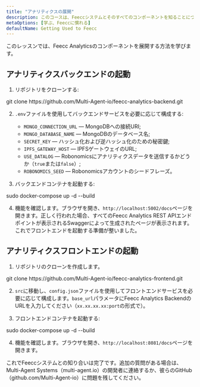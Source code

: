 ```yaml
---
title: "アナリティクスの展開"
description: このコースは、Feeccシステムとそのすべてのコンポーネントを知ることについてです。
metaOptions: [学ぶ、Feeccに慣れる]
defaultName: Getting Used to Feecc
---
```


<RoboAcademyText fWeight="500">
このレッスンでは、Feecc Analyticsのコンポーネントを展開する方法を学びます。
</RoboAcademyText>

## アナリティクスバックエンドの起動

1. リポジトリをクローンする:

<LessonCodeWrapper language="bash" codeClass="big-code">
git clone https://github.com/Multi-Agent-io/feecc-analytics-backend.git
</LessonCodeWrapper>

2. `.env`ファイルを使用してバックエンドサービスを必要に応じて構成する:
    - `MONGO_CONNECTION_URL` — MongoDBへの接続URI;
    - `MONGO_DATABASE_NAME` — MongoDBのデータベース名;
    - `SECRET_KEY` — ハッシュ化および逆ハッシュ化のための秘密鍵;
    - `IPFS_GATEWAY_HOST` — IPFSゲートウェイのURL;
    - `USE_DATALOG` — Robonomicsにアナリティクスデータを送信するかどうか（`true`または`false`）;
    - `ROBONOMICS_SEED` — Robonomicsアカウントのシードフレーズ。

3. バックエンドコンテナを起動する:

<LessonCodeWrapper language="bash">
sudo docker-compose up -d --build
</LessonCodeWrapper>

4. 機能を確認します。ブラウザを開き、`http://localhost:5002/docs`ページを開きます。正しく行われた場合、すべてのFeecc Analytics REST APIエンドポイントが表示されるSwaggerによって生成されたページが表示されます。これでフロントエンドを起動する準備が整いました。

## アナリティクスフロントエンドの起動

1. リポジトリのクローンを作成します。

<LessonCodeWrapper language="bash" codeClass="big-code">
git clone https://github.com/Multi-Agent-io/feecc-analytics-frontend.git
</LessonCodeWrapper>

2. `src`に移動し、`config.json`ファイルを使用してフロントエンドサービスを必要に応じて構成します。`base_url`パラメータにFeecc Analytics BackendのURLを入力してください（`xx.xx.xx.xx:port`の形式で）。

3. フロントエンドコンテナを起動する:

<LessonCodeWrapper language="bash">
sudo docker-compose up -d --build
</LessonCodeWrapper>

4. 機能を確認します。ブラウザを開き、`http://localhost:8081/docs`ページを開きます。

<RoboAcademyText fWeight="500">
これでFeeccシステムとの知り合いは完了です。追加の質問がある場合は、Multi-Agent Systems（multi-agent.io）の開発者に連絡するか、彼らのGitHub（github.com/Multi-Agent-io）に問題を残してください。
</RoboAcademyText>